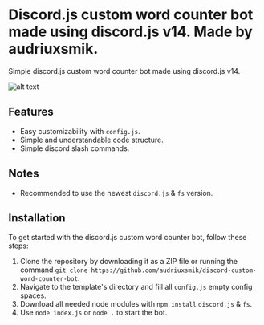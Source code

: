 <p align="center">
 
</p>

# Discord.js custom word counter bot made using discord.js v14. Made by audriuxsmik.

Simple discord.js custom word counter bot made using discord.js v14.

![alt text](https://raw.githubusercontent.com/audriuxsmik/discord-custom-word-counter-bot/main/preview.png)

## Features

- Easy customizability with `config.js`. 
- Simple and understandable code structure.
- Simple discord slash commands.

## Notes

- Recommended to use the newest `discord.js` & `fs` version.

## Installation

To get started with the discord.js custom word counter bot, follow these steps:

1. Clone the repository by downloading it as a ZIP file or running the command `git clone https://github.com/audriuxsmik/discord-custom-word-counter-bot`.
2. Navigate to the template's directory and fill all `config.js` empty config spaces.
3. Download all needed node modules with `npm install` `discord.js` & `fs`.
4. Use `node index.js` or `node .` to start the bot.


